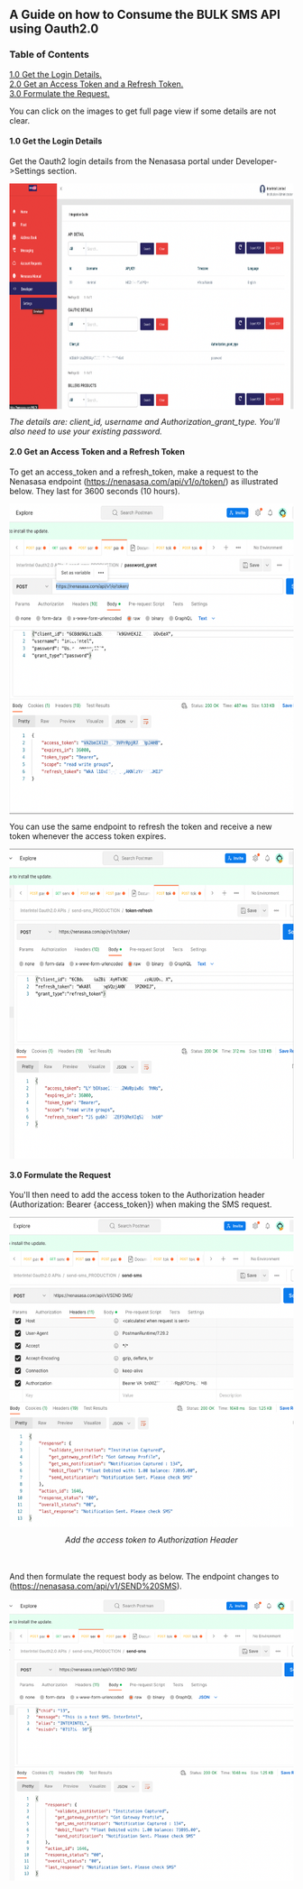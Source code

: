 ## A Guide on how to Consume the BULK SMS API using Oauth2.0 ##

### Table of Contents
[1.0 Get the Login Details.](#10-get-the-login-details)  
[2.0 Get an Access Token and a Refresh Token.](#20-get-an-access-token-and-a-refresh-token)  
[3.0 Formulate the Request.](#3.0-formulate-the-request)


You can click on the images to get full page view if some details are not clear.

#### 1.0 Get the Login Details #####


Get the Oauth2 login details from the Nenasasa portal under Developer->Settings section. 

<p align="center">
<img src="images/nenasasa_portal.png" width="700px" height="400px" alt="Nenasasa Portal" style="display:block;margin-left:auto;margin-right:auto;">

</p>
<div class="center"><i>The details are: client_id, username and Authorization_grant_type. You'll also need to use your existing password.</i></div>


#### 2.0 Get an Access Token and a Refresh Token ####
To get an access_token and a refresh_token, make a request to the Nenasasa endpoint (https://nenasasa.com/api/v1/o/token/) as illustrated below. They last for 3600 seconds (10 hours). 
<p align="center">
<img src="images/get_access_token.png"  width="700px" height="550px" alt="Get Access Token"  style="display:block; margin-left:auto; margin-right:auto;">
</p>

You can use the same endpoint to refresh the token and receive a new token whenever the access token expires.
<p align="center">
<img src="images/refresh_token.png" width="700px" height="550px" style="display:block; margin-left:auto; margin-right:auto;" alt="Refresh Token">
</p>

#### 3.0 Formulate the Request ####
You'll then need to add the access token to the Authorization header (Authorization: Bearer {access_token}) when making the SMS request.
<p align="center">
 <img src="images/configure_token.png" width="700px" height="550px" style="display:block; margin-left:auto; margin-right:auto;" alt="Add access token to Authorization Header">
</p>
 <div align="center"> <i>Add the access token to Authorization Header </i></div>
 <br></br>  
 
 And then formulate the request body as below. The endpoint changes to (https://nenasasa.com/api/v1/SEND%20SMS).
 <p align="center">
 <img src="images/send_bulk_sms.png" width="700px" height="500px" style="display:block; margin-left:auto; margin-right:auto;" alt="Send SMS using SEND SMS endpoint">
 <p>

